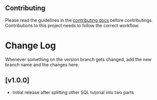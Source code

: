 ## Contributing

Please read the guidelines in the [contributing docs](https://contribute.freecodecamp.org/#/how-to-work-on-tutorials-that-use-coderoad) before contributings. Contributions to this project needs to follow the correct workflow.

# Change Log

Whenever something on the version branch gets changed, add the new branch name and the changes here.

## [v1.0.0]

- Initial release after splitting other SQL tutorial into two parts